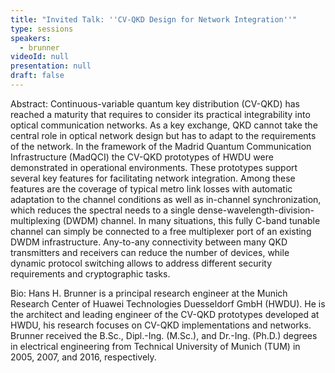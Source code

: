 ```yaml
---
title: "Invited Talk: ''CV-QKD Design for Network Integration''"
type: sessions
speakers:
  - brunner
videoId: null
presentation: null
draft: false
---
```

Abstract: Continuous-variable quantum key distribution (CV-QKD) has reached a maturity that requires to consider its practical integrability into optical communication networks. As a key exchange, QKD cannot take the central role in optical network design but has to adapt to the requirements of the network.
In the framework of the Madrid Quantum Communication Infrastructure (MadQCI) the CV-QKD prototypes of HWDU were demonstrated in operational environments. These prototypes support several key features for facilitating network integration. Among these features are the coverage of typical metro link losses with automatic adaptation to the channel conditions as well as in-channel synchronization, which reduces the spectral needs to a single dense-wavelength-division-multiplexing (DWDM) channel. In many situations, this fully C-band tunable channel can simply be connected to a free multiplexer port of an existing DWDM infrastructure. Any-to-any connectivity between many QKD transmitters and receivers can reduce the number of devices, while dynamic protocol switching allows to address different security requirements and cryptographic tasks.
 
Bio: Hans H. Brunner is a principal research engineer at the Munich Research Center of Huawei Technologies Duesseldorf GmbH (HWDU). He is the architect and leading engineer of the CV-QKD prototypes developed at HWDU, his research focuses on CV-QKD implementations and networks. Brunner received the B.Sc., Dipl.-Ing. (M.Sc.), and Dr.-Ing. (Ph.D.) degrees in electrical engineering from Technical University of Munich (TUM) in 2005, 2007, and 2016, respectively.


<!-- fields to use above: -->
<!-- videoId: "Vfl9pPh6ipI" -->
<!-- presentation: "/2024/sessions/slides/QCrypt2024InvitedDiamanti.pdf" -->
